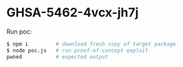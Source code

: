 # GHSA-5462-4vcx-jh7j

Run poc:

```sh
$ npm i         # download fresh copy of target package
$ node poc.js   # run proof-of-concept exploit
pwned           # expected output
```
